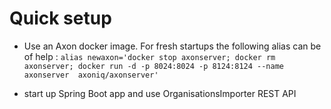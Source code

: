 # Quick setup

- Use an Axon docker image. For fresh startups the following alias can be of help :
`alias newaxon='docker stop axonserver; docker rm axonserver; docker run -d -p 8024:8024 -p 8124:8124 --name axonserver  axoniq/axonserver'`

- start up Spring Boot app and use OrganisationsImporter REST API 
